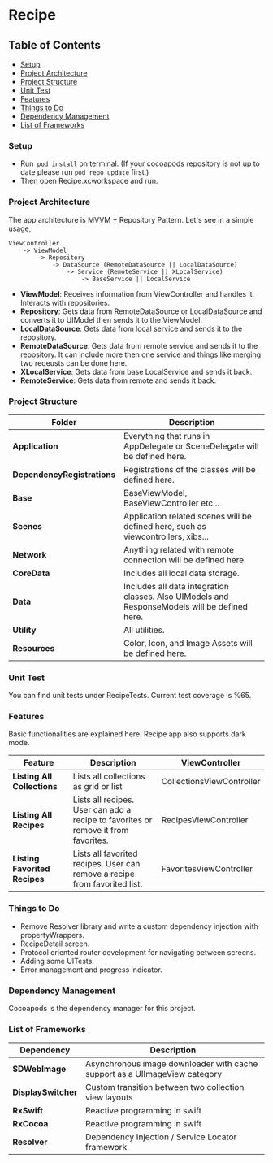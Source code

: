 Recipe
=== 

Table of Contents
-----

- [Setup](#Setup)
- [Project Architecture](#project-architecture)
- [Project Structure](#project-structure)
- [Unit Test](#unit-test)
- [Features](#features)
- [Things to Do](#things-to-do)
- [Dependency Management](#dependency-management)
- [List of Frameworks](#list-of-frameworks)


### Setup
- Run` pod install` on terminal. (If your cocoapods repository is not up to date please run `pod repo update` first.)
- Then open Recipe.xcworkspace and run.


### Project Architecture

The app architecture is MVVM + Repository Pattern. Let's see in a simple usage,
    
    ViewController 
        -> ViewModel
            -> Repository 
                -> DataSource (RemoteDataSource || LocalDataSource)
                    -> Service (RemoteService || XLocalService)
                        -> BaseService || LocalService
                        
- **ViewModel**: Receives information from ViewController and handles it. Interacts with repositories.
- **Repository**: Gets  data from RemoteDataSource or LocalDataSource and converts it to UIModel then sends it to the ViewModel.
- **LocalDataSource**: Gets data from local service and sends it to the repository.
- **RemoteDataSource**: Gets data from remote service and sends it to the repository. It can include more then one service and things like merging two reqeusts can be done here.
- **XLocalService**: Gets data from base LocalService and sends it back.
- **RemoteService**: Gets data from remote and sends it back.


### Project Structure

| Folder             | Description                                          |
|-------------------------|-------------------------------------------------------|
|**Application**|  Everything that runs in AppDelegate or SceneDelegate will be defined here.|
|**DependencyRegistrations**| Registrations of the classes will be defined here.|
|**Base**| BaseViewModel, BaseViewController etc...|
|**Scenes** | Application related scenes will be defined here, such as viewcontrollers, xibs...|
|**Network**| Anything related with remote connection will be defined here.|
|**CoreData**| Includes all local data storage.|
|**Data**| Includes all data integration classes. Also UIModels and ResponseModels will be defined here.|
|**Utility**| All utilities.|
|**Resources**| Color, Icon, and Image Assets will be defined here.|


### Unit Test

You can find unit tests under RecipeTests. Current test coverage is %65.


### Features

Basic functionalities are explained here. Recipe app also supports dark mode.

| Feature             | Description                                          | ViewController |
|-------------------------|-------------------------------------------------------|---------------------|
|**Listing All Collections**| Lists all collections as grid or list| CollectionsViewController|
|**Listing All Recipes**| Lists all recipes. User can add a recipe to favorites or remove it from favorites.|RecipesViewController|
|**Listing Favorited Recipes**| Lists all favorited recipes. User can remove a recipe from favorited list.| FavoritesViewController|


### Things to Do 

- Remove Resolver library and write a custom dependency injection with propertyWrappers.
- RecipeDetail screen.
- Protocol oriented router development for navigating between screens.
- Adding some UITests.
- Error management and progress indicator.


### Dependency Management

Cocoapods is the dependency manager for this project.


### List of Frameworks
| Dependency             | Description                                          |
|-------------------------|-------------------------------------------------------|
|**SDWebImage**| Asynchronous image downloader with cache support as a UIImageView category|
|**DisplaySwitcher**| Custom transition between two collection view layouts|
|**RxSwift**| Reactive programming in swift|
|**RxCocoa**| Reactive programming in swift|
|**Resolver**| Dependency Injection / Service Locator framework|
